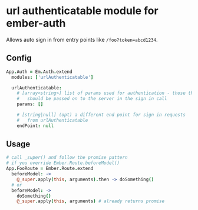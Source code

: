 # url authenticatable module for ember-auth

Allows auto sign in from entry points like `/foo?token=abcd1234`.

## Config

```coffeescript
App.Auth = Em.Auth.extend
  modules: ['urlAuthenticatable']

  urlAuthenticatable:
    # [array<string>] list of params used for authentication - those that
    #   should be passed on to the server in the sign in call
    params: []

    # [string|null] (opt) a different end point for sign in requests
    #   from urlAuthenticatable
    endPoint: null
```

## Usage

```coffeescript
# call _super() and follow the promise pattern
# if you override Ember.Route.beforeModel()
App.FooRoute = Ember.Route.extend
  beforeModel: ->
    @_super.apply(this, arguments).then -> doSomething()
  # or
  beforeModel: ->
    doSomething()
    @_super.apply(this, arguments) # already returns promise
```
